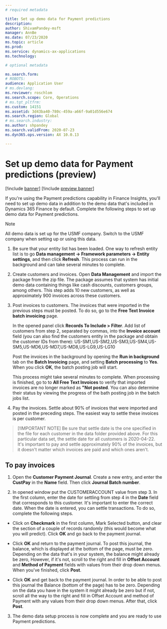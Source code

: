 ```yaml
---
# required metadata

title: Set up demo data for Payment predictions 
description:  
author: ShivamPandey-msft
manager: AnnBe
ms.date: 07/23/2020
ms.topic: article
ms.prod: 
ms.service: dynamics-ax-applications
ms.technology: 

# optional metadata

ms.search.form: 
# ROBOTS: 
audience: Application User
# ms.devlang: 
ms.reviewer: roschlom
ms.search.scope: Core, Operations
# ms.tgt_pltfrm: 
ms.custom: 14151
ms.assetid: 3d43ba40-780c-459a-a66f-9a01d556e674
ms.search.region: Global
# ms.search.industry: 
ms.author: shpandey
ms.search.validFrom: 2020-07-23
ms.dyn365.ops.version: AX 10.0.13

---
```

# Set up demo data for Payment predictions (preview)

[!include [banner](../includes/banner.md)]
[!include [preview banner](../includes/preview-banner.md)]

If you're using the Payment predictions capability in Finance Insights, you'll need to set up demo data in addition to the demo data that's included in Dynamics 365 Finance by default. Complete the following steps to set up demo data for Payment predictions. 

> [!Note]
> All demo data is set up for the USMF company. Switch to the USMF company when setting up or using this data. 

1. Be sure that your entity list has been loaded. One way to refresh entity list is to go **Data management -> Framework parameters -> Entity settings**, and then click **Refresh**. This process can run in the background and can take several minutes to complete. 

2. Create customers and invoices. Open **Data Management** and import the package from the zip file. The package assumes that system has initial demo data containing things like cash discounts, customers groups, among others. This step adds 10 new customers, as well as approximately 900 invoices across these customers. 

3. Post invoices to customers. The invoices that were imported in the previous steps must be posted. To do so, go to the **Free Text Invoice batch invoicing** page.

   In the opened panel click **Records To Include > Filter**. Add list of customers from step 2, separated by commas, into the **Invoice account** field (you can also find the customers entity in the package and obtain the customer IDs from there):
   US-SM1,US-SM2,US-SM3,US-SM4,US-SM5,US-MD6,US-MD7,US-MD8,US-LG9,US-LG10

   Post the invoices in the background by opening the **Run in background** tab on the **Batch Invoicing** page, and setting **Batch processing** to **Yes**. When you click **OK**, the batch posting job will start.

   This process might take several minutes to complete. When processing is finished, go to to **All Free Text Invoices** to verify that imported invoices are no longer marked as **"Not posted**.  You can also determine their status by viewing the progress of the bath posting job in the batch jobs list. 

5. Pay the invoices. Settle about 90% of invoices that were imported and posted in the preceding steps. The easiest way to settle these invoices is per customer.

>  [!IMPORTANT NOTE]
> Be sure that settle date is the one specified in the file for each customer in the data folder provided above. For this particular data set, the settle date for all customers is 2020-04-22. It's important to pay and settle approximately 90% of the invoices, but it doesn't matter which invoices are paid and which ones aren't.

## To pay invoices
1. Open the **Customer Payment Journal**. Create a new entry, and enter the **CustPay** in the **Name** field. Then click **Journal Batch number**.

2. In opened window put the CUSTOMERACCOUNT value from step 3. In the first column, enter the date for settling from step 4 in the **Date** field that corresponds to this customer.  It's important to enter the correct date. When the date is entered, you can settle transactions. To do so, complete the following steps. 

 - Click on **Checkmark** in the first column, Mark Selected button, and clear the section of a couple of records randomly (this would become what you will predict). Click **OK** and go back to the payment journal.

 - Click **OK** and return to the payment journal. To post this journal, the balance, which is displayed at the bottom of the page, must be zero. Depending on the data that's in your system, the balance might already be zero, However, if it's not, scroll to the right and fill in **Offset Account** and **Method of Payment** fields with values from their drop down menus. When you've finished, click **Post**.
 
 - Click **OK** and get back to the payment journal. In order to be able to post this journal the Balance (bottom of the page) has to be zero. Depending on the data you have in the system it might already be zero but if not, scroll all the way to the right and fill in Offset Account and method of Payment with any values from their drop down menus. After that, click **Post**.
 
3. The demo data setup process is now complete and you are ready to use Payment predictions.

